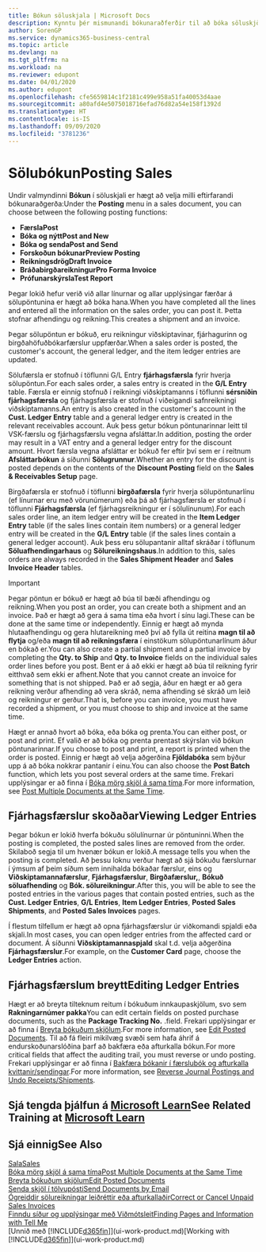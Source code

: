 ```yaml
---
title: Bókun söluskjala | Microsoft Docs
description: Kynntu þér mismunandi bókunaraðferðir til að bóka söluskjöl og hvernig hægt er að uppfæra bókuð skjöl.
author: SorenGP
ms.service: dynamics365-business-central
ms.topic: article
ms.devlang: na
ms.tgt_pltfrm: na
ms.workload: na
ms.reviewer: edupont
ms.date: 04/01/2020
ms.author: edupont
ms.openlocfilehash: cfe5659814c1f2181c499e958a51fa40053d4aae
ms.sourcegitcommit: a80afd4e5075018716efad76d82a54e158f1392d
ms.translationtype: HT
ms.contentlocale: is-IS
ms.lasthandoff: 09/09/2020
ms.locfileid: "3781236"
---
```

# <a name="posting-sales"></a><span data-ttu-id="f115f-103">Sölubókun</span><span class="sxs-lookup"><span data-stu-id="f115f-103">Posting Sales</span></span>
<span data-ttu-id="f115f-104">Undir valmyndinni **Bókun** í söluskjali er hægt að velja milli eftirfarandi bókunaraðgerða:</span><span class="sxs-lookup"><span data-stu-id="f115f-104">Under the **Posting** menu in a sales document, you can choose between the following posting functions:</span></span>

* <span data-ttu-id="f115f-105">**Færsla**</span><span class="sxs-lookup"><span data-stu-id="f115f-105">**Post**</span></span>
* <span data-ttu-id="f115f-106">**Bóka og nýtt**</span><span class="sxs-lookup"><span data-stu-id="f115f-106">**Post and New**</span></span>
* <span data-ttu-id="f115f-107">**Bóka og senda**</span><span class="sxs-lookup"><span data-stu-id="f115f-107">**Post and Send**</span></span>
* <span data-ttu-id="f115f-108">**Forskoðun bókunar**</span><span class="sxs-lookup"><span data-stu-id="f115f-108">**Preview Posting**</span></span>
* <span data-ttu-id="f115f-109">**Reikningsdrög**</span><span class="sxs-lookup"><span data-stu-id="f115f-109">**Draft Invoice**</span></span>
* <span data-ttu-id="f115f-110">**Bráðabirgðareikningur**</span><span class="sxs-lookup"><span data-stu-id="f115f-110">**Pro Forma Invoice**</span></span>
* <span data-ttu-id="f115f-111">**Prófunarskýrsla**</span><span class="sxs-lookup"><span data-stu-id="f115f-111">**Test Report**</span></span>

<span data-ttu-id="f115f-112">Þegar lokið hefur verið við allar línurnar og allar upplýsingar færðar á sölupöntunina er hægt að bóka hana.</span><span class="sxs-lookup"><span data-stu-id="f115f-112">When you have completed all the lines and entered all the information on the sales order, you can post it.</span></span> <span data-ttu-id="f115f-113">Þetta stofnar afhendingu og reikning.</span><span class="sxs-lookup"><span data-stu-id="f115f-113">This creates a shipment and an invoice.</span></span>

<span data-ttu-id="f115f-114">Þegar sölupöntun er bókuð, eru reikningur viðskiptavinar, fjárhagurinn og birgðahöfuðbókarfærslur uppfærðar.</span><span class="sxs-lookup"><span data-stu-id="f115f-114">When a sales order is posted, the customer's account, the general ledger, and the item ledger entries are updated.</span></span>

<span data-ttu-id="f115f-115">Sölufærsla er stofnuð í töflunni G/L Entry **fjárhagsfærsla** fyrir hverja sölupöntun.</span><span class="sxs-lookup"><span data-stu-id="f115f-115">For each sales order, a sales entry is created in the **G/L Entry** table.</span></span> <span data-ttu-id="f115f-116">Færsla er einnig stofnuð í reikningi viðskiptamanns í töflunni **sérsniðin fjárhagsfærsla** og fjárhagsfærsla er stofnuð í viðeigandi safnreikningi viðskiptamanns.</span><span class="sxs-lookup"><span data-stu-id="f115f-116">An entry is also created in the customer's account in the **Cust. Ledger Entry** table and a general ledger entry is created in the relevant receivables account.</span></span> <span data-ttu-id="f115f-117">Auk þess getur bókun pöntunarinnar leitt til VSK-færslu og fjárhagsfærslu vegna afsláttar.</span><span class="sxs-lookup"><span data-stu-id="f115f-117">In addition, posting the order may result in a VAT entry and a general ledger entry for the discount amount.</span></span> <span data-ttu-id="f115f-118">Hvort færsla vegna afsláttar er bókuð fer eftir því sem er í reitnum **Afsláttarbókun** á síðunni **Sölugrunnur**.</span><span class="sxs-lookup"><span data-stu-id="f115f-118">Whether an entry for the discount is posted depends on the contents of the **Discount Posting** field on the **Sales & Receivables Setup** page.</span></span>

<span data-ttu-id="f115f-119">Birgðafærsla er stofnuð í töflunni **birgðafærsla** fyrir hverja sölupöntunarlínu (ef línurnar eru með vörunúmerum) eða þá að fjárhagsfærsla er stofnuð í töflunni **Fjárhagsfærsla** (ef fjárhagsreikningur er í sölulínunum).</span><span class="sxs-lookup"><span data-stu-id="f115f-119">For each sales order line, an item ledger entry will be created in the **Item Ledger Entry** table (if the sales lines contain item numbers) or a general ledger entry will be created in the **G/L Entry** table (if the sales lines contain a general ledger account).</span></span> <span data-ttu-id="f115f-120">Auk þess eru sölupantanir alltaf skráðar í töflunum **Söluafhendingarhaus** og **Sölureikningshaus**.</span><span class="sxs-lookup"><span data-stu-id="f115f-120">In addition to this, sales orders are always recorded in the **Sales Shipment Header** and **Sales Invoice Header** tables.</span></span>

> [!IMPORTANT]  
>   <span data-ttu-id="f115f-121">Þegar pöntun er bókuð er hægt að búa til bæði afhendingu og reikning.</span><span class="sxs-lookup"><span data-stu-id="f115f-121">When you post an order, you can create both a shipment and an invoice.</span></span> <span data-ttu-id="f115f-122">Það er hægt að gera á sama tíma eða hvort í sínu lagi.</span><span class="sxs-lookup"><span data-stu-id="f115f-122">These can be done at the same time or independently.</span></span> <span data-ttu-id="f115f-123">Einnig er hægt að mynda hlutaafhendingu og gera hlutareikning með því að fylla út reitina **magn til að flytja** og/eða **magn til að reikningsfæra** í einstökum sölupöntunarlínum áður en bókað er.</span><span class="sxs-lookup"><span data-stu-id="f115f-123">You can also create a partial shipment and a partial invoice by completing the **Qty. to Ship** and **Qty. to Invoice** fields on the individual sales order lines before you post.</span></span> <span data-ttu-id="f115f-124">Bent er á að ekki er hægt að búa til reikning fyrir eitthvað sem ekki er afhent.</span><span class="sxs-lookup"><span data-stu-id="f115f-124">Note that you cannot create an invoice for something that is not shipped.</span></span> <span data-ttu-id="f115f-125">Það er að segja, áður en hægt er að gera reikning verður afhending að vera skráð, nema afhending sé skráð um leið og reikningur er gerður.</span><span class="sxs-lookup"><span data-stu-id="f115f-125">That is, before you can invoice, you must have recorded a shipment, or you must choose to ship and invoice at the same time.</span></span>

<span data-ttu-id="f115f-126">Hægt er annað hvort að bóka, eða bóka og prenta.</span><span class="sxs-lookup"><span data-stu-id="f115f-126">You can either post, or post and print.</span></span> <span data-ttu-id="f115f-127">Ef valið er að bóka og prenta prentast skýrslan við bókun pöntunarinnar.</span><span class="sxs-lookup"><span data-stu-id="f115f-127">If you choose to post and print, a report is printed when the order is posted.</span></span> <span data-ttu-id="f115f-128">Einnig er hægt að velja aðgerðina **Fjöldabóka** sem býður upp á að bóka nokkrar pantanir í einu.</span><span class="sxs-lookup"><span data-stu-id="f115f-128">You can also choose the **Post Batch** function, which lets you post several orders at the same time.</span></span> <span data-ttu-id="f115f-129">Frekari upplýsingar er að finna í [Bóka mörg skjöl á sama tíma](ui-batch-posting.md).</span><span class="sxs-lookup"><span data-stu-id="f115f-129">For more information, see [Post Multiple Documents at the Same Time](ui-batch-posting.md).</span></span>

## <a name="viewing-ledger-entries"></a><span data-ttu-id="f115f-130">Fjárhagsfærslur skoðaðar</span><span class="sxs-lookup"><span data-stu-id="f115f-130">Viewing Ledger Entries</span></span>
<span data-ttu-id="f115f-131">Þegar bókun er lokið hverfa bókuðu sölulínurnar úr pöntuninni.</span><span class="sxs-lookup"><span data-stu-id="f115f-131">When the posting is completed, the posted sales lines are removed from the order.</span></span> <span data-ttu-id="f115f-132">Skilaboð segja til um hvenær bókun er lokið.</span><span class="sxs-lookup"><span data-stu-id="f115f-132">A message tells you when the posting is completed.</span></span> <span data-ttu-id="f115f-133">Að þessu loknu verður hægt að sjá bókuðu færslurnar í ýmsum af þeim síðum sem innihalda bókaðar færslur, eins og **Viðskiptamannafærslur**, **Fjárhagsfærslur**, **Birgðafærslur,**, **Bókuð söluafhending** og **Bók. sölureikningur**.</span><span class="sxs-lookup"><span data-stu-id="f115f-133">After this, you will be able to see the posted entries in the various pages that contain posted entries, such as the **Cust. Ledger Entries**, **G/L Entries**, **Item Ledger Entries**, **Posted Sales Shipments**, and **Posted Sales Invoices** pages.</span></span>  

<span data-ttu-id="f115f-134">Í flestum tilfellum er hægt að opna fjárhagsfærslur úr viðkomandi spjaldi eða skjali.</span><span class="sxs-lookup"><span data-stu-id="f115f-134">In most cases, you can open ledger entries from the affected card or document.</span></span> <span data-ttu-id="f115f-135">Á síðunni **Viðskiptamannaspjald** skal t.d. velja aðgerðina **Fjárhagsfærslur**.</span><span class="sxs-lookup"><span data-stu-id="f115f-135">For example, on the **Customer Card** page, choose the **Ledger Entries** action.</span></span>

## <a name="editing-ledger-entries"></a><span data-ttu-id="f115f-136">Fjárhagsfærslum breytt</span><span class="sxs-lookup"><span data-stu-id="f115f-136">Editing Ledger Entries</span></span>
<span data-ttu-id="f115f-137">Hægt er að breyta tilteknum reitum í bókuðum innkaupaskjölum, svo sem **Rakningarnúmer pakka**</span><span class="sxs-lookup"><span data-stu-id="f115f-137">You can edit certain fields on posted purchase documents, such as the **Package Tracking No.**</span></span> <span data-ttu-id="f115f-138">.</span><span class="sxs-lookup"><span data-stu-id="f115f-138">field.</span></span> <span data-ttu-id="f115f-139">Frekari upplýsingar er að finna í [Breyta bókuðum skjölum](across-edit-posted-document.md).</span><span class="sxs-lookup"><span data-stu-id="f115f-139">For more information, see [Edit Posted Documents](across-edit-posted-document.md).</span></span> <span data-ttu-id="f115f-140">Til að fá fleiri mikilvæg svæði sem hafa áhrif á endurskoðunarslóðina þarf að bakfæra eða afturkalla bókun.</span><span class="sxs-lookup"><span data-stu-id="f115f-140">For more critical fields that affect the auditing trail, you must reverse or undo posting.</span></span> <span data-ttu-id="f115f-141">Frekari upplýsingar er að finna í [Bakfæra bókanir í færslubók og afturkalla kvittanir/sendingar](finance-how-reverse-journal-posting.md).</span><span class="sxs-lookup"><span data-stu-id="f115f-141">For more information, see [Reverse Journal Postings and Undo Receipts/Shipments](finance-how-reverse-journal-posting.md).</span></span>

## <a name="see-related-training-at-microsoft-learn"></a><span data-ttu-id="f115f-142">Sjá tengda þjálfun á [Microsoft Learn](/learn/modules/ship-invoice-items-dynamics-365-business-central/index)</span><span class="sxs-lookup"><span data-stu-id="f115f-142">See Related Training at [Microsoft Learn](/learn/modules/ship-invoice-items-dynamics-365-business-central/index)</span></span>

## <a name="see-also"></a><span data-ttu-id="f115f-143">Sjá einnig</span><span class="sxs-lookup"><span data-stu-id="f115f-143">See Also</span></span>
[<span data-ttu-id="f115f-144">Sala</span><span class="sxs-lookup"><span data-stu-id="f115f-144">Sales</span></span>](sales-manage-sales.md)  
[<span data-ttu-id="f115f-145">Bóka mörg skjöl á sama tíma</span><span class="sxs-lookup"><span data-stu-id="f115f-145">Post Multiple Documents at the Same Time</span></span>](ui-batch-posting.md)  
[<span data-ttu-id="f115f-146">Breyta bókuðum skjölum</span><span class="sxs-lookup"><span data-stu-id="f115f-146">Edit Posted Documents</span></span>](across-edit-posted-document.md)  
[<span data-ttu-id="f115f-147">Senda skjöl í tölvupósti</span><span class="sxs-lookup"><span data-stu-id="f115f-147">Send Documents by Email</span></span>](ui-how-send-documents-email.md)  
[<span data-ttu-id="f115f-148">Ógreiddir sölureikningar leiðréttir eða afturkallaðir</span><span class="sxs-lookup"><span data-stu-id="f115f-148">Correct or Cancel Unpaid Sales Invoices</span></span>](sales-how-correct-cancel-sales-invoice.md)  
[<span data-ttu-id="f115f-149">Finndu síður og upplýsingar með Viðmótsleit</span><span class="sxs-lookup"><span data-stu-id="f115f-149">Finding Pages and Information with Tell Me</span></span>](ui-search.md)  
<span data-ttu-id="f115f-150">[Unnið með [!INCLUDE[d365fin](includes/d365fin_md.md)]](ui-work-product.md)</span><span class="sxs-lookup"><span data-stu-id="f115f-150">[Working with [!INCLUDE[d365fin](includes/d365fin_md.md)]](ui-work-product.md)</span></span>
